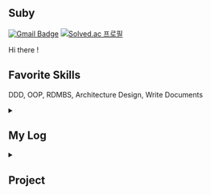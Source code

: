 
<!---
korsua/korsua is a ✨ special ✨ repository because its `README.md` (this file) appears on your GitHub profile.
You can click the Preview link to take a look at your changes.
--->
## Suby 
[![Gmail Badge](https://img.shields.io/badge/Gmail-d14836?style=flat-square&logo=Gmail&logoColor=white&link=mailto:k.bsa0530@gmail.com)](mailto:k.bsa0530@gmail.com)
[![Solved.ac 프로필](http://mazassumnida.wtf/api/mini/generate_badge?boj=suby00)](https://solved.ac/suby00/)

Hi there !
## Favorite Skills
DDD, OOP, RDMBS, Architecture Design, Write Documents
<div align=left>
  
<details>
<summary><h2>My Log</h2></summary>
<div markdown=1>
  
* 2019 ~ 2023-06 (경민대학교 컴퓨터소프트웨어학과)

* 2023-07 ~ (JBT 개발본부)
</div>

</details>

<details>
<summary><h2>Project</h2></summary>
<div markdown=1>
  
* KM GameWorld
* KM Kiosk
* Mung Application
* POI Project
</div>

</details>
 <!--- [![Linkedin Badge](https://img.shields.io/badge/-LinkedIn-blue?style=flat-square&logo=Linkedin&logoColor=white&link=https://www.linkedin.com/in/mintae-kim-b1a627187/)](https://www.linkedin.com/in/mintae-kim-b1a627187/)
  [![Notion Profile Badge](https://img.shields.io/badge/-notion-black?style=flat-square&logo=notion&logoColor=white&link=https://www.notion.so/connor2doc/927888a45c604213866e33931cd06686)](https://connor2doc.notion.site/Connor-Library-v2-028186efde114d2a90150e786dcc6cb5)--->
